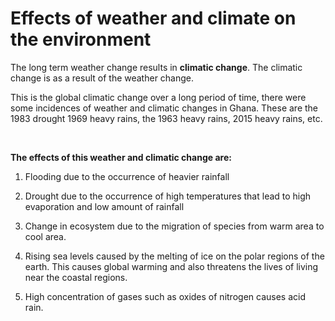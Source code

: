 # Effects of weather and climate on the environment

The long term weather change results in **climatic change**.  The climatic change is as a result of the weather change.

This is the global climatic change over a long period of time, there were some incidences of weather and climatic changes in Ghana.  These are the 1983 drought 1969 heavy rains, the 1963 heavy rains, 2015 heavy rains, etc.

<br>

**The effects of this weather and climatic change are:**


1.	 Flooding due to the occurrence of heavier rainfall

2.	Drought due to the occurrence of high temperatures that lead to high evaporation and low amount of rainfall

3.	Change in ecosystem due to the migration of species from warm area to cool area.

4.	Rising sea levels caused by the melting of ice on the polar regions of the earth.  This causes global warming and also threatens the lives of living near the coastal regions.

5.	High concentration of gases such as oxides of nitrogen causes acid rain.

